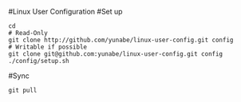 #Linux User Configuration
#Set up

    cd
    # Read-Only
    git clone http://github.com/yunabe/linux-user-config.git config
    # Writable if possible
    git clone git@github.com:yunabe/linux-user-config.git config
    ./config/setup.sh

#Sync

    git pull
